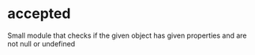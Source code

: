 # accepted
Small module that checks if the given object has given properties and are not null or undefined
